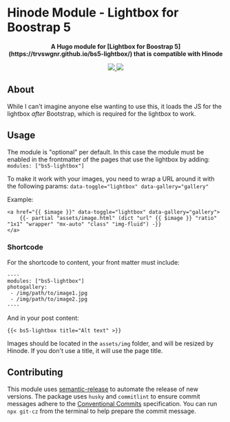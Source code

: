 # Hinode Module - Lightbox for Boostrap 5

<!-- Tagline -->
<p align="center">
    <b>A Hugo module for [Lightbox for Boostrap 5](https://trvswgnr.github.io/bs5-lightbox/) that is compatible with Hinode</b>
    <br />
</p>

<!-- Badges -->
<p align="center">
    <a href="https://gohugo.io" alt="Hugo website">
        <img src="https://img.shields.io/badge/generator-hugo-brightgreen">
    </a>
    <a href="https://gethinode.com" alt="Hinode theme">
        <img src="https://img.shields.io/badge/theme-hinode-blue">
    </a>
</p>

## About

While I can't imagine anyone else wanting to use this, it loads the JS for the lightbox _after_ Bootstrap, which is required for the lightbox to work.

## Usage

The module is "optional" per default. In this case the module must be enabled in the frontmatter of the pages that use the lightbox by adding: `modules: ["bs5-lightbox"]`

To make it work with your images, you need to wrap a URL around it with the following params: `data-toggle="lightbox" data-gallery="gallery"`

Example:

```
<a href="{{ $image }}" data-toggle="lightbox" data-gallery="gallery">
    {{- partial "assets/image.html" (dict "url" {{ $image }} "ratio" "1x1" "wrapper" "mx-auto" "class" "img-fluid") -}}
</a>
```

### Shortcode

For the shortcode to content, your front matter must include:
```
----
modules: ["bs5-lightbox"]
photogallery:
 - /img/path/to/image1.jpg
 - /img/path/to/image2.jpg
----
```

And in your post content:

`{{< bs5-lightbox title="Alt text" >}}`

Images should be located in the `assets/img` folder, and will be resized by Hinode. If you don't use a title, it will use the page title.

## Contributing

This module uses [semantic-release][semantic-release] to automate the release of new versions. The package uses `husky` and `commitlint` to ensure commit messages adhere to the [Conventional Commits][conventionalcommits] specification. You can run `npx git-cz` from the terminal to help prepare the commit message.

<!-- ## Configuration

This module supports the following parameters (see the section `params.modules` in `config.toml`):

| Setting                   | Default | Description |
|---------------------------|---------|-------------| -->

<!-- MARKDOWN LINKS -->
[hugo]: https://gohugo.io
[hinode_docs]: https://gethinode.com
<!-- [module]: https://example.com -->
[repository]: https://github.com/gethinode/hinode.git
[repository_template]: https://github.com/gethinode/template.git
[conventionalcommits]: https://www.conventionalcommits.org
[husky]: https://typicode.github.io/husky/
[semantic-release]: https://semantic-release.gitbook.io/
